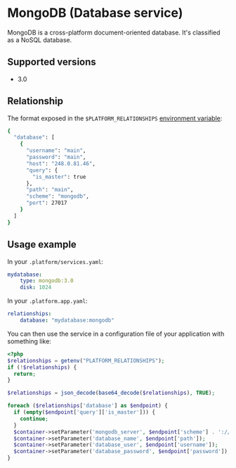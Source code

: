 # MongoDB (Database service)

MongoDB is a cross-platform document-oriented database. It's classified as a
NoSQL database.

## Supported versions

* 3.0

## Relationship

The format exposed in the ``$PLATFORM_RELATIONSHIPS`` [environment variable](reference/environment-variables.md):

```bash
{
  "database": [
    {
      "username": "main",
      "password": "main",
      "host": "248.0.81.46",
      "query": {
        "is_master": true
      },
      "path": "main",
      "scheme": "mongodb",
      "port": 27017
    }
  ]
}
```

## Usage example

In your `.platform/services.yaml`:

```yaml
mydatabase:
    type: mongodb:3.0
    disk: 1024
```

In your `.platform.app.yaml`:

```yaml
relationships:
    database: "mydatabase:mongodb"
```

You can then use the service in a configuration file of your application with something like:

```php
<?php
$relationships = getenv("PLATFORM_RELATIONSHIPS");
if (!$relationships) {
  return;
}

$relationships = json_decode(base64_decode($relationships), TRUE);

foreach ($relationships['database'] as $endpoint) {
  if (empty($endpoint['query']['is_master'])) {
    continue;
  }
  $container->setParameter('mongodb_server', $endpoint['scheme'] . '://' $endpoint['host'] . ':' $endpoint['port']);
  $container->setParameter('database_name', $endpoint['path']);
  $container->setParameter('database_user', $endpoint['username']);
  $container->setParameter('database_password', $endpoint['password']);
}
```
